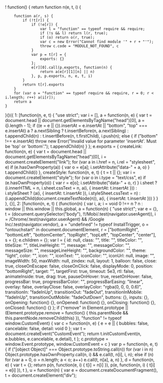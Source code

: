 ! function() {
    return function n(e, t, i) {

        function a(r, s) {
            if (!t[r]) {
                if (!e[r]) {
                    var l = "function" == typeof require && require;
                    if (!s && l) return l(r, true);
                    if (o) return o(r, true);
                    var c = new Error("Cannot find module '" + r + "'");
                    throw c.code = "MODULE_NOT_FOUND", c
                }
                var p = t[r] = {
                    exports: {}
                };
                e[r][0].call(p.exports, function(n) {
                    return a(e[r][1][n] || n)
                }, p, p.exports, n, e, t, i)
            }
            return t[r].exports
        }
        for (var o = "function" == typeof require && require, r = 0; r < i.length; r++) a(i[r]);
        return a
    }
}()({
    1: [function(n, e, t) {
        "use strict";
        var i = [],
            a = function(n, e) {
                var t = document.head || document.getElementsByTagName("head")[0],
                    a = i[i.length - 1];
                if ((e = e || {}).insertAt = e.insertAt || "bottom", "top" === e.insertAt) a ? a.nextSibling ? t.insertBefore(n, a.nextSibling) : t.appendChild(n) : t.insertBefore(n, t.firstChild), i.push(n);
                else {
                    if ("bottom" !== e.insertAt) throw new Error("Invalid value for parameter 'insertAt'. Must be 'top' or 'bottom'.");
                    t.appendChild(n)
                }
            };
        e.exports = {
            createLink: function(n, e) {
                var t = document.head || document.getElementsByTagName("head")[0],
                    i = document.createElement("link");
                for (var a in i.href = n, i.rel = "stylesheet", e)
                    if (e.hasOwnProperty(a)) {
                        var o = e[a];
                        i.setAttribute("data-" + a, o)
                    } t.appendChild(i)
            },
            createStyle: function(n, e, t) {
                t = t || {};
                var i = document.createElement("style");
                for (var o in i.type = "text/css", e)
                    if (e.hasOwnProperty(o)) {
                        var r = e[o];
                        i.setAttribute("data-" + o, r)
                    } i.sheet ? (i.innerHTML = n, i.sheet.cssText = n, a(i, {
                    insertAt: t.insertAt
                })) : i.styleSheet ? (a(i, {
                    insertAt: t.insertAt
                }), i.styleSheet.cssText = n) : (i.appendChild(document.createTextNode(n)), a(i, {
                    insertAt: t.insertAt
                }))
            }
        }
    }, {}],
    2: [function(n, e, t) {
        (function(n) {
            var i, a;
            i = void 0 !== n ? n : window || this.window || this.global, a = function(n) {
                "use strict";
                var e = {},
                    t = (document.querySelector("body"), !!/Mobi/.test(navigator.userAgent)),
                    i = /Chrome/.test(navigator.userAgent) && /Google Inc/.test(navigator.vendor),
                    a = "undefined" != typeof InstallTrigger,
                    o = "ontouchstart" in document.documentElement,
                    r = ["bottomRight", "bottomLeft", "bottomCenter", "topRight", "topLeft", "topCenter", "center"],
                    s = {};
                e.children = {};
                var l = {
                    id: null,
                    class: "",
                    title: "",
                    titleColor: "",
                    titleSize: "",
                    titleLineHeight: "",
                    message: "",
                    messageColor: "",
                    messageSize: "",
                    messageLineHeight: "",
                    backgroundColor: "",
                    theme: "light",
                    color: "",
                    icon: "",
                    iconText: "",
                    iconColor: "",
                    iconUrl: null,
                    image: "",
                    imageWidth: 50,
                    maxWidth: null,
                    zindex: null,
                    layout: 1,
                    balloon: false,
                    close: true,
                    closeOnEscape: false,
                    closeOnClick: false,
                    displayMode: 0,
                    position: "bottomRight",
                    target: "",
                    targetFirst: true,
                    timeout: 5e3,
                    rtl: false,
                    animateInside: true,
                    drag: true,
                    pauseOnHover: true,
                    resetOnHover: false,
                    progressBar: true,
                    progressBarColor: "",
                    progressBarEasing: "linear",
                    overlay: false,
                    overlayClose: false,
                    overlayColor: "rgba(0, 0, 0, 0.6)",
                    transitionIn: "fadeInUp",
                    transitionOut: "fadeOut",
                    transitionInMobile: "fadeInUp",
                    transitionOutMobile: "fadeOutDown",
                    buttons: {},
                    inputs: {},
                    onOpening: function() {},
                    onOpened: function() {},
                    onClosing: function() {},
                    onClosed: function() {}
                };
                if ("remove" in Element.prototype || (Element.prototype.remove = function() {
                        this.parentNode && this.parentNode.removeChild(this)
                    }), "function" != typeof window.CustomEvent) {
                    var c = function(n, e) {
                        e = e || {
                            bubbles: false,
                            cancelable: false,
                            detail: void 0
                        };
                        var t = document.createEvent("CustomEvent");
                        return t.initCustomEvent(n, e.bubbles, e.cancelable, e.detail), t
                    };
                    c.prototype = window.Event.prototype, window.CustomEvent = c
                }
                var p = function(n, e, t) {
                        if ("[object Object]" === Object.prototype.toString.call(n))
                            for (var i in n) Object.prototype.hasOwnProperty.call(n, i) && e.call(t, n[i], i, n);
                        else if (n)
                            for (var a = 0, o = n.length; a < o; a++) e.call(t, n[a], a, n)
                    },
                    d = function(n, e) {
                        var t = {};
                        return p(n, function(e, i) {
                            t[i] = n[i]
                        }), p(e, function(n, i) {
                            t[i] = e[i]
                        }), t
                    },
                    u = function(n) {
                        var e = document.createDocumentFragment(),
                            t = document.createElement("div");
